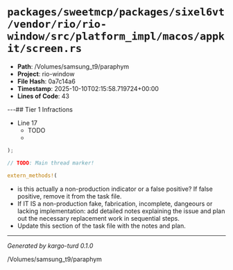 # `packages/sweetmcp/packages/sixel6vt/vendor/rio/rio-window/src/platform_impl/macos/appkit/screen.rs`

- **Path**: /Volumes/samsung_t9/paraphym
- **Project**: rio-window
- **File Hash**: 0a7c14a6  
- **Timestamp**: 2025-10-10T02:15:58.719724+00:00  
- **Lines of Code**: 43

---## Tier 1 Infractions 


- Line 17
  - TODO
  - 

```rust
);

// TODO: Main thread marker!

extern_methods!(
```

- is this actually a non-production indicator or a false positive? If false positive, remove it from the task file.
- If IT IS a non-production fake, fabrication, incomplete, dangeours or lacking implementation: add detailed notes explaining the issue and plan out the necessary replacement work in sequential steps. 
- Update this section of the task file with the notes and plan.

---

*Generated by kargo-turd 0.1.0*

/Volumes/samsung_t9/paraphym